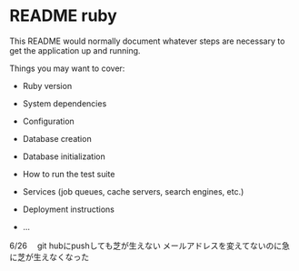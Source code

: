 # README ruby

This README would normally document whatever steps are necessary to get the
application up and running.

Things you may want to cover:

* Ruby version

* System dependencies

* Configuration

* Database creation

* Database initialization

* How to run the test suite

* Services (job queues, cache servers, search engines, etc.)

* Deployment instructions

* ...


6/26
　git hubにpushしても芝が生えない
メールアドレスを変えてないのに急に芝が生えなくなった

　
